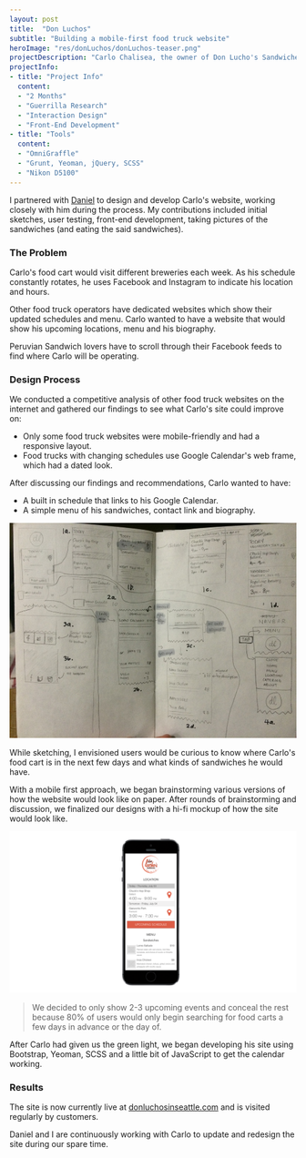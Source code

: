 ```yaml
---
layout: post
title:  "Don Luchos"
subtitle: "Building a mobile-first food truck website"
heroImage: "res/donLuchos/donLuchos-teaser.png"
projectDescription: "Carlo Chalisea, the owner of Don Lucho's Sandwiches approached Daniel and I to design and create a website to compliment his food cart business selling artisan Peruvian sandwiches around the Seattle area."
projectInfo:
- title: "Project Info"
  content:
  - "2 Months"
  - "Guerrilla Research"
  - "Interaction Design"
  - "Front-End Development"
- title: "Tools"
  content:
  - "OmniGraffle"
  - "Grunt, Yeoman, jQuery, SCSS"  
  - "Nikon D5100"
---
```


I partnered with [Daniel](http://danielmartinezvilla.com) to design and develop Carlo's website, working closely with him during the process. My contributions included initial sketches, user testing, front-end development, taking pictures of the sandwiches (and eating the said sandwiches).

### The Problem

Carlo's food cart would visit different breweries each week. As his schedule constantly rotates, he uses Facebook and Instagram to indicate his location and hours.

Other food truck operators have dedicated websites which show their updated schedules and menu. Carlo wanted to have a website that would show his upcoming locations, menu and his biography.

Peruvian Sandwich lovers have to scroll through their Facebook feeds to find where Carlo will be operating.

### Design Process

We conducted a competitive analysis of other food truck websites on the internet and gathered our findings to see what Carlo's site could improve on:

- Only some food truck websites were mobile-friendly and had a responsive layout.
- Food trucks with changing schedules use Google Calendar's web frame, which had a dated look.

After discussing our findings and recommendations, Carlo wanted to have:

- A built in schedule that links to his Google Calendar.
- A simple menu of his sandwiches, contact link and biography.

![Initial Sketches](/res/donLuchos/sketchesDonLuchos.jpg)

While sketching, I envisioned users would be curious to know where Carlo's food cart is in the next few days and what kinds of sandwiches he would have.

With a mobile first approach, we began brainstorming various versions of how the website would look like on paper. After rounds of brainstorming and discussion, we finalized our designs with a hi-fi mockup of how the site would look like.

![Omnigraffle Mockup](/res/donLuchos/DonLuchosiPhoneOmniGraffle.png)

> We decided to only show 2-3 upcoming events and conceal the rest because 80% of users would only begin searching for food carts a few days in advance or the day of.

After Carlo had given us the green light, we began developing his site using Bootstrap, Yeoman, SCSS and a little bit of JavaScript to get the calendar working.

### Results
The site is now currently live at [donluchosinseattle.com](http://donluchosinseattle.com) and is visited regularly by customers.

Daniel and I are continuously working with Carlo to update and redesign the site during our spare time.
